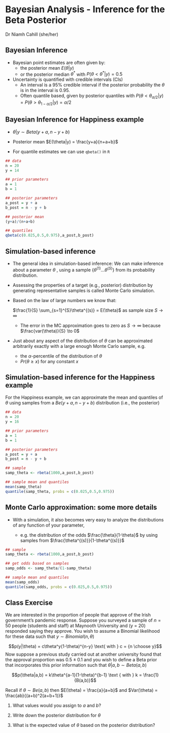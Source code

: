 Bayesian Analysis - Inference for the Beta Posterior
================
Dr Niamh Cahill (she/her)


## Bayesian Inference

-   Bayesian point estimates are often given by:
    -   the posterior mean $E(\theta|y)$
    -   or the posterior median $\theta^*$ with
        $P(\theta < \theta^*|y) = 0.5$
-   Uncertainty is quantified with credible intervals (CIs)
    -   An interval is a 95% credible interval if the posterior
        probability the $\theta$ is in the interval is 0.95.
    -   Often quantile based, given by posterior quantiles with
        $P(\theta < \theta_{\alpha/2}|y) = P(\theta > \theta_{1-\alpha/2}|y) = \alpha/2$

## Bayesian Inference for Happiness example

-   $\theta|y \sim Beta(y+a,n-y+b)$

-   Posterior mean $E(\theta|y) = \frac{y+a}{n+a+b}$

-   For quantile estimates we can use `qbeta()` in `R`

``` r
## data 
n = 20
y = 14

## prior parameters
a = 1
b = 1

## posterior parameters
a_post = y + a
b_post = n - y + b

## posterior mean
(y+a)/(n+a+b)

## quantiles
qbeta(c(0.025,0.5,0.975),a_post,b_post)
```

## Simulation-based inference

-   The general idea in simulation-based inference: We can make
    inference about a parameter $\theta$ , using a sample
    $\{\theta^{(1)}\ldots\theta^{(S)}\}$ from its probability
    distribution.

-   Assessing the properties of a target (e.g., posterior) distribution
    by generating representative samples is called Monte Carlo
    simulation.

-   Based on the law of large numbers we know that:

    $\frac{1}{S} \sum_{s=1}^{S}\theta^{(s)} = E(\theta)$ as sample size
    $S \to \infty$

    -   The error in the MC approximation goes to zero as $S \to \infty$
        because $\frac{var(\theta)}{S} \to 0$

-   Just about any aspect of the distribution of $\theta$ can be
    approximated arbitrarily exactly with a large enough Monte Carlo
    sample, e.g.

    -   the $\alpha$-percentile of the distribution of $\theta$
    -   $Pr(\theta \geq x)$ for any constant $x$

## Simulation-based inference for the Happiness example

For the Happiness example, we can approximate the mean and quantiles of
$\theta$ using samples from a $Be(y+a,n-y+b)$ distribution (i.e., the
posterior)

``` r
## data 
n = 20
y = 16

## prior parameters
a = 1
b = 1

## posterior parameters
a_post = y + a
b_post = n - y + b

## sample 
samp_theta <- rbeta(1000,a_post,b_post)

## sample mean and quantiles
mean(samp_theta)
quantile(samp_theta, probs = c(0.025,0.5,0.975))
```

## Monte Carlo approximation: some more details

-   With a simulation, it also becomes very easy to analyze the
    distributions of any function of your parameter,

    -   e.g. the distribution of the odds $\frac{\theta}{1-\theta}$ by
        using samples from $\frac{\theta^{(s)}}{1-\theta^{(s)}}$

``` r
## sample 
samp_theta <- rbeta(1000,a_post,b_post)

## get odds based on samples
samp_odds <- samp_theta/(1-samp_theta)

## sample mean and quantiles
mean(samp_odds)
quantile(samp_odds, probs = c(0.025,0.5,0.975))
```

## Class Exercise

We are interested in the proportion of people that approve of the Irish
government’s pandemic response. Suppose you surveyed a sample of
$n = 50$ people (students and staff) at Maynooth University and (y = 20)
responded saying they approve. You wish to assume a Binomial likelihood
for these data such that $y \sim Binomial(n, \theta)$

$$p(y|\theta) = c\theta^y(1-\theta)^{n-y} \text{ with } c = {n \choose y}$$
Now suppose a previous study carried out at another university found
that the approval proportion was $0.5 \pm 0.1$ and you wish to define a
Beta prior that incorporates this prior information such that
$\theta|a,b \sim Beta(a,b)$

$$p(\theta|a,b) = k\theta^{a-1}(1-\theta)^{b-1} \text { with } k =  \frac{1}{B(a,b)}$$

Recall if $\theta \sim Be(a,b)$ then $E(\theta) = \frac{a}{a+b}$ and
$Var(\theta) = \frac{ab}{(a+b)^2(a+b+1)}$

1.  What values would you assign to $a$ and $b$?

2.  Write down the posterior distribution for $\theta$

3.  What is the expected value of $\theta$ based on the posterior
    distribution?
